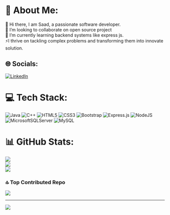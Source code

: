 # 💫 About Me:
👋 Hi there, I am Saad,  a passionate software developer.<br>👯 I’m looking to collaborate on open source project<br>🌱 I’m currently learning backend systems like express js.<br>⚡I thrive on tackling complex problems and transforming them into innovate solution.<br>


## 🌐 Socials:
[![LinkedIn](https://img.shields.io/badge/LinkedIn-%230077B5.svg?logo=linkedin&logoColor=white)](https://linkedin.com/in/m-saad-jamil-a68663284) 

# 💻 Tech Stack:
![Java](https://img.shields.io/badge/java-%23ED8B00.svg?style=for-the-badge&logo=openjdk&logoColor=white) ![C++](https://img.shields.io/badge/c++-%2300599C.svg?style=for-the-badge&logo=c%2B%2B&logoColor=white) ![HTML5](https://img.shields.io/badge/html5-%23E34F26.svg?style=for-the-badge&logo=html5&logoColor=white) ![CSS3](https://img.shields.io/badge/css3-%231572B6.svg?style=for-the-badge&logo=css3&logoColor=white) ![Bootstrap](https://img.shields.io/badge/bootstrap-%238511FA.svg?style=for-the-badge&logo=bootstrap&logoColor=white) ![Express.js](https://img.shields.io/badge/express.js-%23404d59.svg?style=for-the-badge&logo=express&logoColor=%2361DAFB) ![NodeJS](https://img.shields.io/badge/node.js-6DA55F?style=for-the-badge&logo=node.js&logoColor=white) ![MicrosoftSQLServer](https://img.shields.io/badge/Microsoft%20SQL%20Server-CC2927?style=for-the-badge&logo=microsoft%20sql%20server&logoColor=white) ![MySQL](https://img.shields.io/badge/mysql-4479A1.svg?style=for-the-badge&logo=mysql&logoColor=white)
# 📊 GitHub Stats:
![](https://github-readme-stats.vercel.app/api?username=saad-1719&theme=dark&hide_border=false&include_all_commits=false&count_private=false)<br/>
![](https://github-readme-streak-stats.herokuapp.com/?user=saad-1719&theme=dark&hide_border=false)<br/>
![](https://github-readme-stats.vercel.app/api/top-langs/?username=saad-1719&theme=dark&hide_border=false&include_all_commits=false&count_private=false&layout=compact)

### 🔝 Top Contributed Repo
![](https://github-contributor-stats.vercel.app/api?username=saad-1719&limit=5&theme=dark&combine_all_yearly_contributions=true)

---
[![](https://visitcount.itsvg.in/api?id=saad-1719&icon=0&color=0)](https://visitcount.itsvg.in)
